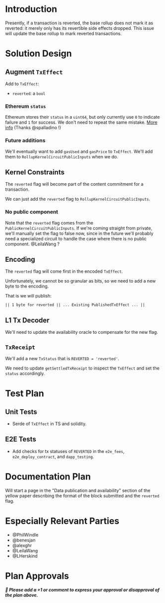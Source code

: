 # Introduction

Presently, if a transaction is reverted, the base rollup does not mark it as reverted: it merely only has its revertible side effects dropped. This issue will update the base rollup to mark reverted transactions.

# Solution Design

## Augment `TxEffect`

Add to `TxEffect`:

- `reverted`: a `bool`

### Ethereum `status`

Ethereum stores their `status` in a `uint64`, but only currently use `0` to indicate failure and `1` for success. We don't need to repeat the same mistake. [More info](https://github.com/ethereum/EIPs/issues/98) (Thanks @spalladino !)

### Future additions

We'll eventually want to add `gasUsed` and `gasPrice` to `TxEffect`. We'll add them to `RollupKernelCircuitPublicInputs` when we do.

## Kernel Constraints

The `reverted` flag will become part of the content commitment for a transaction.

We can just add the `reverted` flag to `RollupKernelCircuitPublicInputs`.

### No public component

Note that the `reverted` flag comes from the `PublicKernelCircuitPublicInputs`. If we're coming straight from private, we'll manually set the flag to false now, since in the future we'll probably need a specialized circuit to handle the case where there is no public component. @LeilaWang ?

## Encoding

The `reverted` flag will come first in the encoded `TxEffect`.

Unfortunately, we cannot be so granular as bits, so we need to add a new byte to the encoding.

That is we will publish:

```
|| 1 byte for reverted || ... Existing PublishedTxEffect ... ||
```

## L1 Tx Decoder

We'll need to update the availability oracle to compensate for the new flag.

## `TxReceipt`

We'll add a new `TxStatus` that is `REVERTED = 'reverted'`.

We need to update `getSettledTxReceipt` to inspect the `TxEffect` and set the `status` accordingly.

# Test Plan

## Unit Tests

- Serde of `TxEffect` in TS and solidity.

## E2E Tests

- Add checks for tx statuses of `REVERTED` in the `e2e_fees`, `e2e_deploy_contract`, and `dapp_testing`.

# Documentation Plan

Will start a page in the "Data publication and availability" section of the yellow paper describing the format of the block submitted and the `reverted` flag.

# Especially Relevant Parties

- @PhilWindle
- @benesjan
- @alexghr
- @LeilaWang
- @LHerskind

# Plan Approvals

**_👋 Please add a +1 or comment to express your approval or disapproval of the plan above._**
